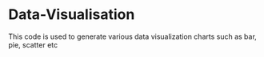# Data-Visualisation
This code is used to generate various data visualization charts such as bar, pie, scatter etc
